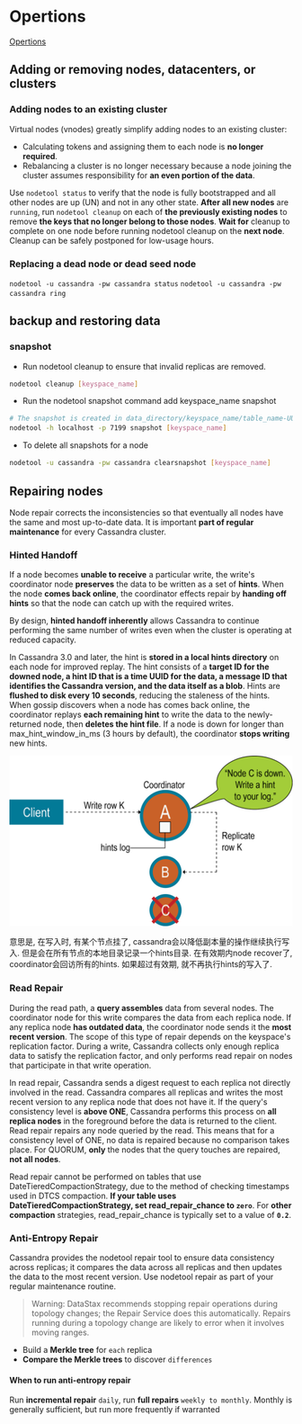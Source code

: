 # Opertions

[Opertions](https://docs.datastax.com/en/cassandra/3.0/cassandra/operations/operationsTOC.html)

## Adding or removing nodes, datacenters, or clusters

### Adding nodes to an existing cluster

Virtual nodes (vnodes) greatly simplify adding nodes to an existing cluster:

- Calculating tokens and assigning them to each node is **no longer required**.
- Rebalancing a cluster is no longer necessary because a node joining the cluster assumes responsibility for **an even portion of the data**.

Use `nodetool status` to verify that the node is fully bootstrapped and all other nodes are up (UN) and not in any other state.
**After all new nodes** are `running`, run `nodetool cleanup` on each of **the previously existing nodes** to remove **the keys that no longer belong to those nodes**. **Wait for** cleanup to complete on one node before running nodetool cleanup on the **next node**.
Cleanup can be safely postponed for low-usage hours.

### Replacing a dead node or dead seed node

`nodetool -u cassandra -pw cassandra status`
`nodetool -u cassandra -pw cassandra ring`

## backup and restoring data

### snapshot

- Run nodetool cleanup to ensure that invalid replicas are removed.

```bash
nodetool cleanup [keyspace_name]
```

- Run the nodetool snapshot command add keyspace_name snapshot

```bash
# The snapshot is created in data_directory/keyspace_name/table_name-UUID/snapshots/snapshot_name directory. Each snapshot directory contains numerous .db files that contain the data at the time of the snapshot.
nodetool -h localhost -p 7199 snapshot [keyspace_name]
```

- To delete all snapshots for a node

```bash
nodetool -u cassandra -pw cassandra clearsnapshot [keyspace_name]
```

## Repairing nodes

Node repair corrects the inconsistencies so that eventually all nodes have the same and most up-to-date data. It is important **part of regular maintenance** for every Cassandra cluster.

### Hinted Handoff

If a node becomes **unable to receive** a particular write, the write's coordinator node **preserves** the data to be written as a set of **hints**. When the node **comes back online**, the coordinator effects repair by **handing off hints** so that the node can catch up with the required writes.

By design, **hinted handoff inherently** allows Cassandra to continue performing the same number of writes even when the cluster is operating at reduced capacity.

In Cassandra 3.0 and later, the hint is **stored in a local hints directory** on each node for improved replay. The hint consists of a **target ID for the downed node, a hint ID that is a time UUID for the data, a message ID that identifies the Cassandra version, and the data itself as a blob**. Hints are **flushed to disk every 10 seconds**, reducing the staleness of the hints. When gossip discovers when a node has comes back online, the coordinator replays **each remaining hint** to write the data to the newly-returned node, then **deletes the hint file**. If a node is down for longer than max_hint_window_in_ms (3 hours by default), the coordinator **stops writing** new hints.

![hinted handoff](./img/dml_hinted_handoff.png)

意思是, 在写入时, 有某个节点挂了, cassandra会以降低副本量的操作继续执行写入. 但是会在所有节点的本地目录记录一个hints目录. 在有效期内node recover了, coordinator会回访所有的hints. 如果超过有效期, 就不再执行hints的写入了.

### Read Repair

During the read path, a **query assembles** data from several nodes. The coordinator node for this write compares the data from each replica node. If any replica node **has outdated data**, the coordinator node sends it the **most recent version**. The scope of this type of repair depends on the keyspace's replication factor. During a write, Cassandra collects only enough replica data to satisfy the replication factor, and only performs read repair on nodes that participate in that write operation.

In read repair, Cassandra sends a digest request to each replica not directly involved in the read. Cassandra compares all replicas and writes the most recent version to any replica node that does not have it. If the query's consistency level is **above ONE**, Cassandra performs this process on **all replica nodes** in the foreground before the data is returned to the client. Read repair repairs any node queried by the read. This means that for a consistency level of ONE, no data is repaired because no comparison takes place. For QUORUM, **only** the nodes that the query touches are repaired, **not all nodes**.

Read repair cannot be performed on tables that use DateTieredCompactionStrategy, due to the method of checking timestamps used in DTCS compaction. **If your table uses DateTieredCompactionStrategy, set read_repair_chance to `zero`**. For **other compaction** strategies, read_repair_chance is typically set to a value of **`0.2`**.

### Anti-Entropy Repair

Cassandra provides the nodetool repair tool to ensure data consistency across replicas; it compares the data across all replicas and then updates the data to the most recent version. Use nodetool repair as part of your regular maintenance routine.

> Warning: DataStax recommends stopping repair operations during topology changes; the Repair Service does this automatically. Repairs running during a topology change are likely to error when it involves moving ranges.

- Build a **Merkle tree** for `each` replica
- **Compare the Merkle trees** to discover `differences`

#### When to run anti-entropy repair

Run **incremental repair** `daily`, run **full repairs** `weekly to monthly`. Monthly is generally sufficient, but run more frequently if warranted